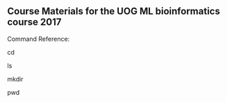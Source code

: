 Course Materials for the UOG ML bioinformatics course 2017
----------------------------------------------------------

Command Reference:

cd

ls

mkdir

pwd
